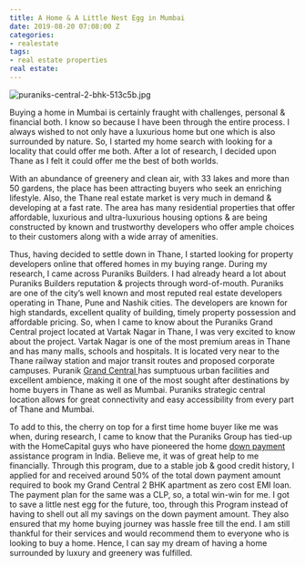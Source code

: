 ```yaml
---
title: A Home & A Little Nest Egg in Mumbai
date: 2019-08-20 07:08:00 Z
categories:
- realestate
tags:
- real estate properties
real estate: 
---
```


![puraniks-central-2-bhk-513c5b.jpg](/uploads/puraniks-central-2-bhk-513c5b.jpg)

Buying a home in Mumbai is certainly fraught with challenges, personal & financial both. I know so because I have been through the entire process. I always wished to not only have a luxurious home but one which is also surrounded by nature. So, I started my home search with looking for a locality that could offer me both. After a lot of research, I decided upon Thane as I felt it could offer me the best of both worlds.

With an abundance of greenery and clean air, with 33 lakes and more than 50 gardens, the place has been attracting buyers who seek an enriching lifestyle. Also, the Thane real estate market is very much in demand & developing at a fast rate. The area has many residential properties that offer affordable, luxurious and ultra-luxurious housing options & are being constructed by known and trustworthy developers who offer ample choices to their customers along with a wide array of amenities.

Thus, having decided to settle down in Thane, I started looking for property developers online that offered homes in my buying range. During my research, I came across Puraniks Builders. I had already heard a lot about Puraniks Builders reputation & projects through word-of-mouth. Puraniks are one of the city’s well known and most reputed real estate developers operating in Thane, Pune and Nashik cities. The developers are known for high standards, excellent quality of building, timely property possession and affordable pricing. So, when I came to know about the Puraniks Grand Central project located at Vartak Nagar in Thane, I was very excited to know about the project.  Vartak Nagar is one of the most premium areas in Thane and has many malls, schools and hospitals. It is located very near to the Thane railway station and major transit routes and proposed corporate campuses. Puranik [Grand Central ](https://homecapital.in/property/27/puraniks---grand-central-2-bhk)has sumptuous urban facilities and excellent ambience, making it one of the most sought after destinations by home buyers in Thane as well as Mumbai. Puraniks strategic central location allows for great connectivity and easy accessibility from every part of Thane and Mumbai. 

To add to this, the cherry on top for a first time home buyer like me was when, during research, I came to know that the Puraniks Group has tied-up with the HomeCapital guys who have pioneered the home [down payment](https://homecapital.in/program) assistance program in India. Believe me, it was of great help to me financially. Through this program, due to a stable job & good credit history, I applied for and received around 50% of the total down payment amount required to book my Grand Central 2 BHK apartment as zero cost EMI loan. The payment plan for the same was a CLP, so, a total win-win for me. I got to save a little nest egg for the future, too, through this Program instead of having to shell out all my savings on the down payment amount. They also ensured that my home buying journey was hassle free till the end. I am still thankful for their services and would recommend them to everyone who is looking to buy a home. Hence, I can say my dream of having a home surrounded by luxury and greenery was fulfilled.
 
 
 
 
 
 
 
 
 

